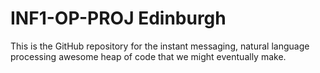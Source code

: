 INF1-OP-PROJ
Edinburgh
===============
This is the GitHub repository for the instant messaging, natural language processing awesome heap of code that we might eventually make.

